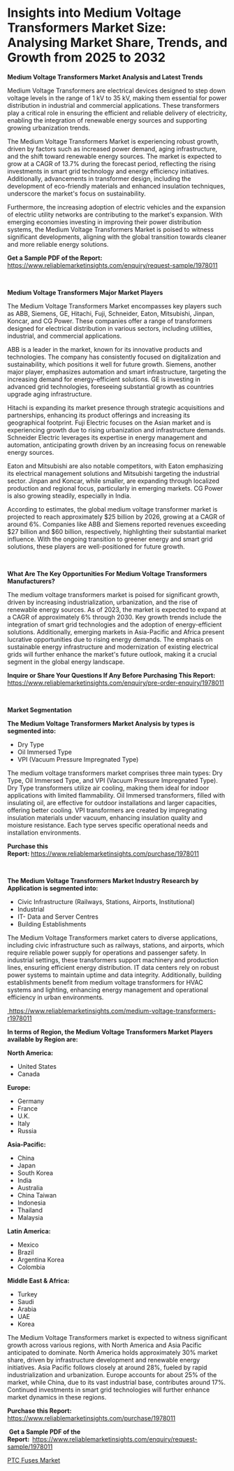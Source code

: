 <p><h1>Insights into Medium Voltage Transformers Market Size: Analysing Market Share, Trends, and Growth from 2025 to 2032</h1></p><p><strong>Medium Voltage Transformers Market Analysis and Latest Trends</strong></p>
<p><p>Medium Voltage Transformers are electrical devices designed to step down voltage levels in the range of 1 kV to 35 kV, making them essential for power distribution in industrial and commercial applications. These transformers play a critical role in ensuring the efficient and reliable delivery of electricity, enabling the integration of renewable energy sources and supporting growing urbanization trends.</p><p>The Medium Voltage Transformers Market is experiencing robust growth, driven by factors such as increased power demand, aging infrastructure, and the shift toward renewable energy sources. The market is expected to grow at a CAGR of 13.7% during the forecast period, reflecting the rising investments in smart grid technology and energy efficiency initiatives. Additionally, advancements in transformer design, including the development of eco-friendly materials and enhanced insulation techniques, underscore the market's focus on sustainability.</p><p>Furthermore, the increasing adoption of electric vehicles and the expansion of electric utility networks are contributing to the market's expansion. With emerging economies investing in improving their power distribution systems, the Medium Voltage Transformers Market is poised to witness significant developments, aligning with the global transition towards cleaner and more reliable energy solutions.</p></p>
<p><strong>Get a Sample PDF of the Report:&nbsp;</strong> <a href="https://www.reliablemarketinsights.com/enquiry/request-sample/1978011?utm_campaign=1938&utm_medium=2&utm_source=Github&utm_content=ia&utm_term=07042025&utm_id=medium-voltage-transformers">https://www.reliablemarketinsights.com/enquiry/request-sample/1978011</a></p>
<p>&nbsp;</p>
<p><strong>Medium Voltage Transformers Major Market Players</strong></p>
<p><p>The Medium Voltage Transformers Market encompasses key players such as ABB, Siemens, GE, Hitachi, Fuji, Schneider, Eaton, Mitsubishi, Jinpan, Koncar, and CG Power. These companies offer a range of transformers designed for electrical distribution in various sectors, including utilities, industrial, and commercial applications.</p><p>ABB is a leader in the market, known for its innovative products and technologies. The company has consistently focused on digitalization and sustainability, which positions it well for future growth. Siemens, another major player, emphasizes automation and smart infrastructure, targeting the increasing demand for energy-efficient solutions. GE is investing in advanced grid technologies, foreseeing substantial growth as countries upgrade aging infrastructure.</p><p>Hitachi is expanding its market presence through strategic acquisitions and partnerships, enhancing its product offerings and increasing its geographical footprint. Fuji Electric focuses on the Asian market and is experiencing growth due to rising urbanization and infrastructure demands. Schneider Electric leverages its expertise in energy management and automation, anticipating growth driven by an increasing focus on renewable energy sources.</p><p>Eaton and Mitsubishi are also notable competitors, with Eaton emphasizing its electrical management solutions and Mitsubishi targeting the industrial sector. Jinpan and Koncar, while smaller, are expanding through localized production and regional focus, particularly in emerging markets. CG Power is also growing steadily, especially in India.</p><p>According to estimates, the global medium voltage transformer market is projected to reach approximately $25 billion by 2026, growing at a CAGR of around 6%. Companies like ABB and Siemens reported revenues exceeding $27 billion and $60 billion, respectively, highlighting their substantial market influence. With the ongoing transition to greener energy and smart grid solutions, these players are well-positioned for future growth.</p></p>
<p>&nbsp;</p>
<p><strong>What Are The Key Opportunities For Medium Voltage Transformers Manufacturers?</strong></p>
<p><p>The medium voltage transformers market is poised for significant growth, driven by increasing industrialization, urbanization, and the rise of renewable energy sources. As of 2023, the market is expected to expand at a CAGR of approximately 6% through 2030. Key growth trends include the integration of smart grid technologies and the adoption of energy-efficient solutions. Additionally, emerging markets in Asia-Pacific and Africa present lucrative opportunities due to rising energy demands. The emphasis on sustainable energy infrastructure and modernization of existing electrical grids will further enhance the market's future outlook, making it a crucial segment in the global energy landscape.</p></p>
<p><strong>Inquire or Share Your Questions If Any Before Purchasing This Report:</strong> <a href="https://www.reliablemarketinsights.com/enquiry/pre-order-enquiry/1978011?utm_campaign=1938&utm_medium=2&utm_source=Github&utm_content=ia&utm_term=07042025&utm_id=medium-voltage-transformers">https://www.reliablemarketinsights.com/enquiry/pre-order-enquiry/1978011</a></p>
<p>&nbsp;</p>
<p><strong>Market Segmentation</strong></p>
<p><strong>The Medium Voltage Transformers Market Analysis by types is segmented into:</strong></p>
<p><ul><li>Dry Type</li><li>Oil Immersed Type</li><li>VPI (Vacuum Pressure Impregnated Type)</li></ul></p>
<p><p>The medium voltage transformers market comprises three main types: Dry Type, Oil Immersed Type, and VPI (Vacuum Pressure Impregnated Type). Dry Type transformers utilize air cooling, making them ideal for indoor applications with limited flammability. Oil Immersed transformers, filled with insulating oil, are effective for outdoor installations and larger capacities, offering better cooling. VPI transformers are created by impregnating insulation materials under vacuum, enhancing insulation quality and moisture resistance. Each type serves specific operational needs and installation environments.</p></p>
<p><strong>Purchase this Report:&nbsp;</strong><a href="https://www.reliablemarketinsights.com/purchase/1978011?utm_campaign=1938&utm_medium=2&utm_source=Github&utm_content=ia&utm_term=07042025&utm_id=medium-voltage-transformers">https://www.reliablemarketinsights.com/purchase/1978011</a></p>
<p>&nbsp;</p>
<p><strong>The Medium Voltage Transformers Market Industry Research by Application is segmented into:</strong></p>
<p><ul><li>Civic Infrastructure (Railways, Stations, Airports, Institutional)</li><li>Industrial</li><li>IT- Data and Server Centres</li><li>Building Establishments</li></ul></p>
<p><p>The Medium Voltage Transformers market caters to diverse applications, including civic infrastructure such as railways, stations, and airports, which require reliable power supply for operations and passenger safety. In industrial settings, these transformers support machinery and production lines, ensuring efficient energy distribution. IT data centers rely on robust power systems to maintain uptime and data integrity. Additionally, building establishments benefit from medium voltage transformers for HVAC systems and lighting, enhancing energy management and operational efficiency in urban environments.</p></p>
<p><a href="https://www.reliablemarketinsights.com/medium-voltage-transformers-r1978011?utm_campaign=1938&utm_medium=2&utm_source=Github&utm_content=ia&utm_term=07042025&utm_id=medium-voltage-transformers">&nbsp;https://www.reliablemarketinsights.com/medium-voltage-transformers-r1978011</a></p>
<p><strong>In terms of Region, the Medium Voltage Transformers Market Players available by Region are:</strong></p>
<p>
    <p> <strong> North America: </strong>
        <ul>
            <li>United States</li>
            <li>Canada</li>
        </ul>
        </p> 
    <p> <strong> Europe: </strong>
        <ul>
            <li>Germany</li>
            <li>France</li>
            <li>U.K.</li>
            <li>Italy</li>
            <li>Russia</li>
        </ul>
        </p> 
    <p> <strong> Asia-Pacific: </strong>
        <ul>
            <li>China</li>
            <li>Japan</li>
            <li>South Korea</li>
            <li>India</li>
            <li>Australia</li>
            <li>China Taiwan</li>
            <li>Indonesia</li>
            <li>Thailand</li>
            <li>Malaysia</li>
        </ul>
        </p> 
    <p> <strong> Latin America: </strong>
        <ul>
            <li>Mexico</li>
            <li>Brazil</li>
            <li>Argentina Korea</li>
            <li>Colombia</li>
        </ul>
        </p> 
    <p> <strong> Middle East & Africa: </strong>
        <ul>
            <li>Turkey</li>
            <li>Saudi</li>
            <li>Arabia</li>
            <li>UAE</li>
            <li>Korea</li>
        </ul>
    </p>
    </p>
<p><p>The Medium Voltage Transformers market is expected to witness significant growth across various regions, with North America and Asia Pacific anticipated to dominate. North America holds approximately 30% market share, driven by infrastructure development and renewable energy initiatives. Asia Pacific follows closely at around 28%, fueled by rapid industrialization and urbanization. Europe accounts for about 25% of the market, while China, due to its vast industrial base, contributes around 17%. Continued investments in smart grid technologies will further enhance market dynamics in these regions.</p></p>
<p><strong>Purchase this Report: </strong><a href="https://www.reliablemarketinsights.com/purchase/1978011?utm_campaign=1938&utm_medium=2&utm_source=Github&utm_content=ia&utm_term=07042025&utm_id=medium-voltage-transformers">https://www.reliablemarketinsights.com/purchase/1978011</a></p>
<p>&nbsp;<strong>Get a Sample PDF of the Report:&nbsp;&nbsp;</strong><a href="https://www.reliablemarketinsights.com/enquiry/request-sample/1978011?utm_campaign=1938&utm_medium=2&utm_source=Github&utm_content=ia&utm_term=07042025&utm_id=medium-voltage-transformers">https://www.reliablemarketinsights.com/enquiry/request-sample/1978011</a></p>
<p><strong></strong></p>
<p><p><a href="https://github.com/angelajermaine/Market-Research-Report-List-6/blob/main/ptc-fuses-market.md?utm_campaign=1938&utm_medium=2&utm_source=Github&utm_content=ia&utm_term=07042025&utm_id=medium-voltage-transformers">PTC Fuses Market</a></p></p>